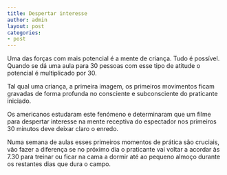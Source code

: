 ```yaml
---
title: Despertar interesse
author: admin
layout: post
categories:
- post
---
```

Uma das forças com mais potencial é a mente de criança. Tudo é possível. Quando se dá uma aula para 30 pessoas com esse tipo de atitude o potencial é multiplicado por 30.

Tal qual uma criança, a primeira imagem, os primeiros movimentos ficam gravadas de forma profunda no consciente e subconsciente do praticante iniciado.

Os americanos estudaram este fenómeno e determinaram que um filme para despertar interesse na mente receptiva do espectador nos primeiros 30 minutos deve deixar claro o enredo.

Numa semana de aulas esses primeiros momentos de prática são cruciais, vão fazer a diferença se no próximo dia o praticante vai voltar a acordar às 7.30 para treinar ou ficar na cama a dormir até ao pequeno almoço durante os restantes dias que dura o campo.
